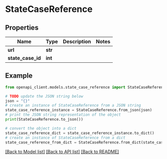 # StateCaseReference


## Properties

Name | Type | Description | Notes
------------ | ------------- | ------------- | -------------
**url** | **str** |  | 
**state_case_id** | **int** |  | 

## Example

```python
from openapi_client.models.state_case_reference import StateCaseReference

# TODO update the JSON string below
json = "{}"
# create an instance of StateCaseReference from a JSON string
state_case_reference_instance = StateCaseReference.from_json(json)
# print the JSON string representation of the object
print(StateCaseReference.to_json())

# convert the object into a dict
state_case_reference_dict = state_case_reference_instance.to_dict()
# create an instance of StateCaseReference from a dict
state_case_reference_from_dict = StateCaseReference.from_dict(state_case_reference_dict)
```
[[Back to Model list]](../README.md#documentation-for-models) [[Back to API list]](../README.md#documentation-for-api-endpoints) [[Back to README]](../README.md)



